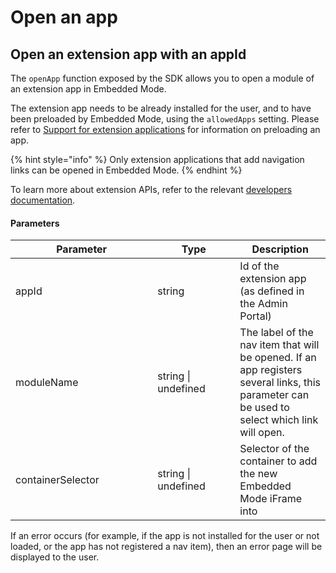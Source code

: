 # Open an app

## Open an extension app with an appId

The `openApp` function exposed by the SDK allows you to open a module of an extension app in Embedded Mode.&#x20;

The extension app needs to be already installed for the user, and to have been preloaded by Embedded Mode, using the `allowedApps` setting. Please refer to [Support for extension applications](support-for-extension-applications.md) for information on preloading an app.&#x20;

{% hint style="info" %}
Only extension applications that add navigation links can be opened in Embedded Mode.
{% endhint %}

To learn more about extension APIs, refer to the relevant [developers documentation](../../ext-apps/overview-of-extension-api/).

#### Parameters

<table><thead><tr><th width="211.33333333333331">Parameter</th><th width="116">Type</th><th>Description</th></tr></thead><tbody><tr><td>appId</td><td>string</td><td>Id of the extension app (as defined in the Admin Portal)</td></tr><tr><td>moduleName</td><td>string | undefined</td><td>The label of the nav item that will be opened. If an app registers several links, this parameter can be used to select which link will open.</td></tr><tr><td>containerSelector</td><td>string | undefined</td><td>Selector of the container to add the new Embedded Mode iFrame into</td></tr></tbody></table>

If an error occurs (for example, if the app is not installed for the user or not loaded, or the app has not registered a nav item), then an error page will be displayed to the user.
